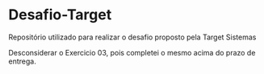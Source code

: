 # Desafio-Target
Repositório utilizado para realizar o desafio proposto pela Target Sistemas

Desconsiderar o Exercicio 03, pois completei o mesmo acima do prazo de entrega.
